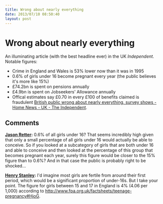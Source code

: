 ```yaml
---
title: Wrong about nearly everything
date: 2013/07/10 08:50:40
layout: post
---
```

# Wrong about nearly everything

An illuminating article (with the best headline ever) in the UK _Independent_. Notable figures: 

  * Crime in England and Wales is 53% lower now than it was in 1995
  * 0.6% of girls under 16 become pregnant every year (the public believes it's more like 15%)
  * £74.2bn is spent on pensions annually
  * £4.9bn is spent on Jobseekers' Allowance annually
  * Offical estimates say £0.70 in every £100 of benefits claimed is fraudulent
[British public wrong about nearly everything, survey shows - Home News - UK - The Independent](http://www.independent.co.uk/news/uk/home-news/british-public-wrong-about-nearly-everything-survey-shows-8697821.html).

## Comments

**[Jason Retter](#3 "2013-07-10 11:54:00"):** 0.6% of all girls under 16? That seems incredibly high given that only a small percentage of all girls under 16 would actually be able to conceive. So if you looked at a subcategory of girls that are both under 16 and able to conceive and then looked at the percentage of this group that becomes pregnant each year, surely this figure would be closer to the 15% figure than to 0.6%? And in that case the public is probably right to be shocked...

**[Henry Stanley](#4 "2013-07-11 13:02:00"):** I'd imagine most girls are fertile from around their first period, which would be a significant proportion of under-16s. But I take your point. The figure for girls between 15 and 17 in England is 4% (4.06 per 1,000) according to http://www.fpa.org.uk/factsheets/teenage-pregnancy#HjoG.
